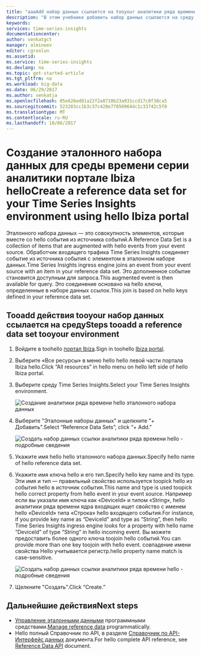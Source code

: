 ```yaml
---
title: "aaaAdd набор данных ссылается на tooyour аналитики ряда времени Azure среду | Документы Microsoft"
description: "В этом учебнике добавить набор данных ссылается на среду аналитики ряда времени tooyour"
keywords: 
services: time-series-insights
documentationcenter: 
author: venkatgct
manager: almineev
editor: cgronlun
ms.assetid: 
ms.service: time-series-insights
ms.devlang: na
ms.topic: get-started-article
ms.tgt_pltfrm: na
ms.workload: big-data
ms.date: 06/29/2017
ms.author: venkatja
ms.openlocfilehash: 05e626ed81a22f2a8710b23a931ccd17c0f38ca5
ms.sourcegitcommit: 523283cc1b3c37c428e77850964dc1c33742c5f0
ms.translationtype: MT
ms.contentlocale: ru-RU
ms.lasthandoff: 10/06/2017
---
```

# <a name="create-a-reference-data-set-for-your-time-series-insights-environment-using-hello-ibiza-portal"></a><span data-ttu-id="2eff8-103">Создание эталонного набора данных для среды времени серии аналитики портале Ibiza hello</span><span class="sxs-lookup"><span data-stu-id="2eff8-103">Create a reference data set for your Time Series Insights environment using hello Ibiza portal</span></span>

<span data-ttu-id="2eff8-104">Эталонного набора данных — это совокупность элементов, которые вместе со hello события из источника событий.</span><span class="sxs-lookup"><span data-stu-id="2eff8-104">A Reference Data Set is a collection of items that are augmented with hello events from your event source.</span></span> <span data-ttu-id="2eff8-105">Обработчик входящего трафика Time Series Insights соединяет событие из источника события с элементом в эталонном наборе данных.</span><span class="sxs-lookup"><span data-stu-id="2eff8-105">Time Series Insights ingress engine joins an event from your event source with an item in your reference data set.</span></span> <span data-ttu-id="2eff8-106">Это дополненное событие становится доступным для запроса.</span><span class="sxs-lookup"><span data-stu-id="2eff8-106">This augmented event is then available for query.</span></span> <span data-ttu-id="2eff8-107">Это соединение основано на hello ключи, определенные в наборе данных ссылок.</span><span class="sxs-lookup"><span data-stu-id="2eff8-107">This join is based on hello keys defined in your reference data set.</span></span>

## <a name="steps-tooadd-a-reference-data-set-tooyour-environment"></a><span data-ttu-id="2eff8-108">Tooadd действия tooyour набор данных ссылается на среду</span><span class="sxs-lookup"><span data-stu-id="2eff8-108">Steps tooadd a reference data set tooyour environment</span></span>

1. <span data-ttu-id="2eff8-109">Войдите в toohello [портал Ibiza](https://portal.azure.com).</span><span class="sxs-lookup"><span data-stu-id="2eff8-109">Sign in toohello [Ibiza portal](https://portal.azure.com).</span></span>
2. <span data-ttu-id="2eff8-110">Выберите «Все ресурсы» в меню hello hello левой части портала Ibiza hello.</span><span class="sxs-lookup"><span data-stu-id="2eff8-110">Click “All resources” in hello menu on hello left side of hello Ibiza portal.</span></span>
3. <span data-ttu-id="2eff8-111">Выберите среду Time Series Insights.</span><span class="sxs-lookup"><span data-stu-id="2eff8-111">Select your Time Series Insights environment.</span></span>

    ![Создание аналитики ряда времени hello эталонного набора данных](media/add-reference-data-set/getstarted-create-reference-data-set-1.png)

4. <span data-ttu-id="2eff8-113">Выберите "Эталонные наборы данных" и щелкните "+ Добавить".</span><span class="sxs-lookup"><span data-stu-id="2eff8-113">Select “Reference Data Sets”, click “+ Add.”</span></span>

    ![Создать набор данных ссылки аналитики ряда времени hello - подробные сведения](media/add-reference-data-set/getstarted-create-reference-data-set-2.png)

5. <span data-ttu-id="2eff8-115">Укажите имя hello hello эталонного набора данных.</span><span class="sxs-lookup"><span data-stu-id="2eff8-115">Specify hello name of hello reference data set.</span></span>
6. <span data-ttu-id="2eff8-116">Укажите имя ключа hello и его тип.</span><span class="sxs-lookup"><span data-stu-id="2eff8-116">Specify hello key name and its type.</span></span> <span data-ttu-id="2eff8-117">Эти имя и тип — правильный свойство используется toopick hello из события hello в источник события.</span><span class="sxs-lookup"><span data-stu-id="2eff8-117">This name and type is used toopick hello correct property from hello event in your event source.</span></span> <span data-ttu-id="2eff8-118">Например если вы указали имя ключа как «DeviceId» и типом «String», hello аналитики ряда времени ядра входящих ищет свойство с именем hello «DeviceId» типа «Строка» hello входящего события.</span><span class="sxs-lookup"><span data-stu-id="2eff8-118">For instance, if you provide key name as “DeviceId” and type as “String”, then hello Time Series Insights ingress engine looks for a property with hello name “DeviceId” of type “String” in hello incoming event.</span></span> <span data-ttu-id="2eff8-119">Вы можете предоставить более одного ключа toojoin hello событий.</span><span class="sxs-lookup"><span data-stu-id="2eff8-119">You can provide more than one key toojoin with hello event.</span></span> <span data-ttu-id="2eff8-120">совпадение имени свойства Hello учитывается регистр.</span><span class="sxs-lookup"><span data-stu-id="2eff8-120">hello property name match is case-sensitive.</span></span>

     ![Создать набор данных ссылки аналитики ряда времени hello - подробные сведения](media/add-reference-data-set/getstarted-create-reference-data-set-3.png)

7. <span data-ttu-id="2eff8-122">Щелкните "Создать".</span><span class="sxs-lookup"><span data-stu-id="2eff8-122">Click “Create.”</span></span>

## <a name="next-steps"></a><span data-ttu-id="2eff8-123">Дальнейшие действия</span><span class="sxs-lookup"><span data-stu-id="2eff8-123">Next steps</span></span>

* <span data-ttu-id="2eff8-124">[Управление эталонными данными](time-series-insights-manage-reference-data-csharp.md) программными средствами.</span><span class="sxs-lookup"><span data-stu-id="2eff8-124">[Manage reference data](time-series-insights-manage-reference-data-csharp.md) programmatically.</span></span>
* <span data-ttu-id="2eff8-125">Hello полный Справочник по API, в разделе [Справочник по API-Интерфейс данных](/rest/api/time-series-insights/time-series-insights-reference-reference-data-api) документа.</span><span class="sxs-lookup"><span data-stu-id="2eff8-125">For hello complete API reference, see [Reference Data API](/rest/api/time-series-insights/time-series-insights-reference-reference-data-api) document.</span></span>

